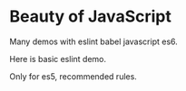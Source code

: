 # Beauty of JavaScript

Many demos with eslint babel javascript es6.

Here is basic eslint demo.

Only for es5, recommended rules.